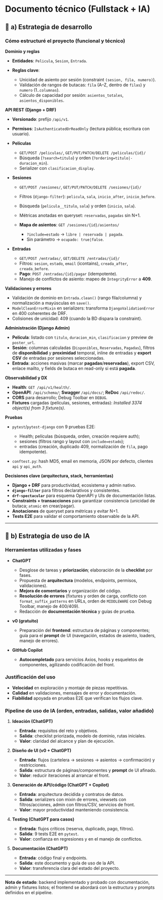 # Documento técnico (Fullstack + IA)

## 🔧 a) Estrategia de desarrollo

### Cómo estructuré el proyecto (funcional y técnico)

**Dominio y reglas**

* **Entidades**: `Pelicula`, `Sesion`, `Entrada`.
* **Reglas clave**:

  * Unicidad de asiento por sesión (constraint `(sesion, fila, numero)`).
  * Validación de rangos de butacas: `fila` (A–Z, dentro de `filas`) y `numero` (1..`columnas`).
  * Cálculo de capacidad por sesión: `asientos_totales`, `asientos_disponibles`.

**API REST (Django + DRF)**

* **Versionado**: prefijo `/api/v1`.
* **Permisos**: `IsAuthenticatedOrReadOnly` (lectura pública; escritura con usuario).
* **Películas**

  * `GET/POST /peliculas/`, `GET/PUT/PATCH/DELETE /peliculas/{id}/`
  * Búsqueda (`?search=titulo`) y orden (`?ordering=titulo|-duracion_min`).
  * Serializer con `clasificacion_display`.
* **Sesiones**

  * `GET/POST /sesiones/`, `GET/PUT/PATCH/DELETE /sesiones/{id}/`
  * Filtros (`django-filter`): `pelicula`, `sala`, `inicio_after`, `inicio_before`.
  * Búsqueda (`pelicula__titulo`, `sala`) y orden (`inicio`, `sala`).
  * Métricas anotadas en queryset: `reservadas`, `pagadas` sin N+1.
  * **Mapa de asientos**: `GET /sesiones/{id}/asientos/`

    * `?include=estado` → `libre | reservada | pagada`.
    * Sin parámetro → `ocupado: true|false`.
* **Entradas**

  * `GET/POST /entradas/`, `GET/DELETE /entradas/{id}/`
  * Filtros: `sesion`, `estado`, `email` (icontains), `creada_after`, `creada_before`.
  * **Pago**: `POST /entradas/{id}/pagar` (idempotente).
  * Manejo de conflictos de asiento: mapeo de `IntegrityError` a **409**.

**Validaciones y errores**

* Validación de dominio en `Entrada.clean()` (rango fila/columna) y normalización a mayúsculas en `save()`.
* `ModelCleanErrorMixin` en serializers: transforma `DjangoValidationError` en 400 coherentes de DRF.
* Colisiones de unicidad: 409 (cuando la BD dispara la constraint).

**Administración (Django Admin)**

* **Película**: listado con `titulo`, `duracion_min`, `clasificacion` y preview de `poster_url`.
* **Sesión**: columnas calculadas (`Disponibles`, `Reservadas`, `Pagadas`), filtros de **disponibilidad** y **proximidad** temporal, inline de entradas y **export CSV** de entradas por sesiones seleccionadas.
* **Entrada**: acciones masivas (marcar **pagadas**/**reservadas**), export CSV, enlace mailto, y fields de butaca en read-only si está **pagada**.

**Observabilidad y DX**

* **Health**: `GET /api/v1/health/`.
* **OpenAPI**: `/api/schema/`; **Swagger** `/api/docs/`; **ReDoc** `/api/redoc/`.
* **CORS** para desarrollo; Debug Toolbar en `DEBUG`.
* **Fixtures** cargadas (películas, sesiones, entradas): *Installed 3374 object(s) from 3 fixture(s)*.

**Pruebas**

* `pytest`/`pytest-django` con 9 pruebas E2E:

  * Health; películas (búsqueda, orden, creación requiere auth);
  * sesiones (filtros rango y layout con `include=estado`);
  * entradas (creación, duplicado 409, normalización de `fila`, pago idempotente).
* `conftest.py`: hash MD5, email en memoria, JSON por defecto, clientes `api` y `api_auth`.

**Decisiones clave (arquitectura, stack, herramientas)**

* **Django + DRF** para productividad, ecosistema y admin nativo.
* **`django-filter`** para filtros declarativos y consistentes.
* **`drf-spectacular`** para esquema OpenAPI y UIs de documentación listas.
* **Constraints + transacciones** para garantizar consistencia (unicidad de butaca; `atomic` en crear/pagar).
* **Anotaciones** de queryset para métricas y evitar N+1.
* **Tests E2E** para validar el comportamiento observable de la API.

---

## 🧠 b) Estrategia de uso de IA

### Herramientas utilizadas y fases

* **ChatGPT**

  * Desglose de tareas y **priorización**; elaboración de la **checklist** por fases.
  * Propuesta de **arquitectura** (modelos, endpoints, permisos, validaciones).
  * **Mejora de comentarios** y organización del código.
  * **Resolución de errores** (fixtures y orden de carga, conflicto con `format_suffix_patterns` en URLs, orden de `MIDDLEWARE` con Debug Toolbar, manejo de 400/409).
  * Redacción de **documentación técnica** y guías de prueba.
* **v0 (gratuito)**

  * Preparación del **frontend**: estructura de páginas y componentes; guía para el **prompt** de UI (navegación, estados de asiento, loaders, manejo de errores).
* **GitHub Copilot**

  * **Autocompletado** para servicios Axios, hooks y esqueletos de componentes, agilizando codificación del front.

### Justificación del uso

* **Velocidad** en exploración y montaje de piezas repetitivas.
* **Calidad** en validaciones, mensajes de error y documentación.
* **Fiabilidad** apoyada en pruebas E2E que verifican los flujos clave.

### Pipeline de uso de IA (orden, entradas, salidas, valor añadido)

1. **Ideación (ChatGPT)**

   * **Entrada**: requisitos del reto y objetivos.
   * **Salida**: checklist priorizada, modelo de dominio, rutas iniciales.
   * **Valor**: claridad del alcance y plan de ejecución.
2. **Diseño de UI (v0 + ChatGPT)**

   * **Entrada**: flujos (cartelera → sesiones → asientos → confirmación) y restricciones.
   * **Salida**: estructura de páginas/componentes y **prompt** de UI afinado.
   * **Valor**: reducir iteraciones al arrancar el front.
3. **Generación de API/código (ChatGPT + Copilot)**

   * **Entrada**: arquitectura decidida y contratos de datos.
   * **Salida**: serializers con mixin de errores, viewsets con filtros/acciones, admin con filtros/CSV, servicios de front.
   * **Valor**: mayor productividad manteniendo consistencia.
4. **Testing (ChatGPT para casos)**

   * **Entrada**: flujos críticos (reserva, duplicado, pago, filtros).
   * **Salida**: 9 tests E2E en `pytest`.
   * **Valor**: confianza en regresiones y en el manejo de conflictos.
5. **Documentación (ChatGPT)**

   * **Entrada**: código final y endpoints.
   * **Salida**: este documento y guía de uso de la API.
   * **Valor**: transferencia clara del estado del proyecto.

---

**Nota de estado**: backend implementado y probado con documentación, admin y fixtures listos; el frontend se abordará con la estructura y prompts definidos en el pipeline.
